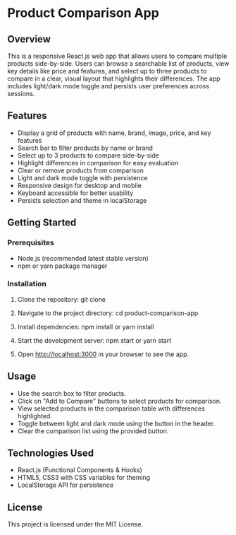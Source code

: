 # Product Comparison App

## Overview
This is a responsive React.js web app that allows users to compare multiple products side-by-side. Users can browse a searchable list of products, view key details like price and features, and select up to three products to compare in a clear, visual layout that highlights their differences. The app includes light/dark mode toggle and persists user preferences across sessions.

## Features
- Display a grid of products with name, brand, image, price, and key features
- Search bar to filter products by name or brand
- Select up to 3 products to compare side-by-side
- Highlight differences in comparison for easy evaluation
- Clear or remove products from comparison
- Light and dark mode toggle with persistence
- Responsive design for desktop and mobile
- Keyboard accessible for better usability
- Persists selection and theme in localStorage

## Getting Started

### Prerequisites
- Node.js (recommended latest stable version)
- npm or yarn package manager

### Installation
1. Clone the repository:
git clone <repository-url>

2. Navigate to the project directory:
cd product-comparison-app

3. Install dependencies:
npm install
or
yarn install

4. Start the development server:
npm start
or
yarn start

5. Open [http://localhost:3000](http://localhost:3000) in your browser to see the app.

## Usage
- Use the search box to filter products.
- Click on "Add to Compare" buttons to select products for comparison.
- View selected products in the comparison table with differences highlighted.
- Toggle between light and dark mode using the button in the header.
- Clear the comparison list using the provided button.

## Technologies Used
- React.js (Functional Components & Hooks)
- HTML5, CSS3 with CSS variables for theming
- LocalStorage API for persistence

## License
This project is licensed under the MIT License.
